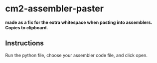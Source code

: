 # cm2-assembler-paster
**made as a fix for the extra whitespace when pasting into assemblers. Copies to clipboard.**

## Instructions

Run the python file, choose your assembler code file, and click open.
